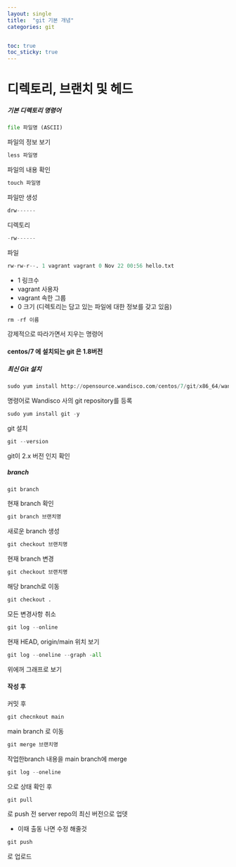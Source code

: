```yaml
---
layout: single
title:  "git 기본 개념"
categories: git


toc: true
toc_sticky: true
---
```


# 디렉토리, 브랜치 및 헤드

##### 기본 디렉토리 명령어

```python
file 파일명 (ASCII)
```
파일의 정보 보기
```python
less 파일명
```
파일의 내용 확인
```python
touch 파일명
```
파일만 생성

```python
drw------
```
디렉토리
```python
-rw------
```
파일
```python
rw-rw-r--. 1 vagrant vagrant 0 Nov 22 00:56 hello.txt
```
- 1 링크수
- vagrant 사용자
- vagrant 속한 그룹
- 0 크기 (디렉토리는 담고 있는 파일에 대한 정보를 갖고 있음)

```python
rm -rf 이름
```
강제적으로 따라가면서 지우는 명령어


#### centos/7 에 설치되는 git 은 1.8버전
##### 최신 Git 설치
```python
sudo yum install http://opensource.wandisco.com/centos/7/git/x86_64/wandisco-git-release-7-1.noarch.rpm
```
명령어로 Wandisco 사의 git repository를 등록
```python
sudo yum install git -y
```
git 설치
```python
git --version
```
git이 2.x 버전 인지 확인  

##### branch
```python
git branch
```
현재 branch 확인
```python
git branch 브랜치명
```
새로운 branch 생성
```python
git checkout 브랜치명
```
현재 branch 변경

```python
git checkout 브랜치명
```
해당 branch로 이동

```python
git checkout .
```
모든 변경사항 취소

```python
git log --online
```
현재 HEAD, origin/main 위치 보기
```python
git log --oneline --graph -all
```
위에꺼 그래프로 보기

#### 작성 후
커밋 후
```python
git checnkout main
```
main branch 로 이동
```python
git merge 브랜치명
```
작업한branch 내용을 main branch에 merge
```python
git log --oneline
```
으로 상태 확인 후
```python
git pull
```
로 push 전 server repo의 최신 버전으로 업뎃
- 이때 출동 나면 수정 해줄것  

```python
git push
```
로 업로드